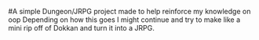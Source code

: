 #A simple Dungeon/JRPG project made to help reinforce my knowledge on oop
Depending on how this goes I might continue and try to make like a mini rip off of Dokkan and turn it into a JRPG.
